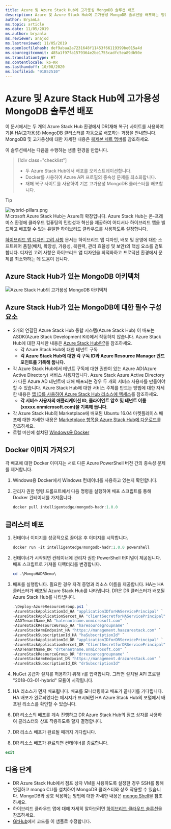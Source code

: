 ```yaml
---
title: Azure 및 Azure Stack Hub에 고가용성 MongoDB 솔루션 배포
description: Azure 및 Azure Stack Hub에 고가용성 MongoDB 솔루션을 배포하는 방법에 대해 알아봅니다.
author: BryanLa
ms.topic: article
ms.date: 11/05/2019
ms.author: bryanla
ms.reviewer: anajod
ms.lastreviewed: 11/05/2019
ms.openlocfilehash: def9abaa2a7231648f11453f66119399be015a4d
ms.sourcegitcommit: 485a1f97fa1579364e2be1755cadfc5ea89db50e
ms.translationtype: HT
ms.contentlocale: ko-KR
ms.lasthandoff: 10/08/2020
ms.locfileid: "91852510"
---
```

# <a name="deploy-a-highly-available-mongodb-solution-to-azure-and-azure-stack-hub"></a>Azure 및 Azure Stack Hub에 고가용성 MongoDB 솔루션 배포

이 문서에서는 두 개의 Azure Stack Hub 환경에서 DR(재해 복구) 사이트를 사용하여 기본 HA(고가용성) MongoDB 클러스터를 자동으로 배포하는 과정을 안내합니다. MongoDB 및 고가용성에 대한 자세한 내용은 [복제본 세트 멤버](https://docs.mongodb.com/manual/core/replica-set-members/)를 참조하세요.

이 솔루션에서는 다음을 수행하는 샘플 환경을 만듭니다.

> [!div class="checklist"]
> - 두 Azure Stack Hub에서 배포를 오케스트레이션합니다.
> - Docker를 사용하여 Azure API 프로필의 종속성 문제를 최소화합니다.
> - 재해 복구 사이트를 사용하여 기본 고가용성 MongoDB 클러스터를 배포합니다.

> [!Tip]  
> ![hybrid-pillars.png](./media/solution-deployment-guide-cross-cloud-scaling/hybrid-pillars.png)  
> Microsoft Azure Stack Hub는 Azure의 확장입니다. Azure Stack Hub는 온-프레미스 환경에 클라우드 컴퓨팅의 민첩성과 혁신을 제공하여 어디서나 하이브리드 앱을 빌드하고 배포할 수 있는 유일한 하이브리드 클라우드를 사용하도록 설정합니다.  
> 
> [하이브리드 앱 디자인 고려 사항](overview-app-design-considerations.md) 문서는 하이브리드 앱 디자인, 배포 및 운영에 대한 소프트웨어 품질(배치, 확장성, 가용성, 복원력, 관리 효율성 및 보안)의 핵심 요소를 검토합니다. 디자인 고려 사항은 하이브리드 앱 디자인을 최적화하고 프로덕션 환경에서 문제를 최소화하는 데 도움이 됩니다.

## <a name="architecture-for-mongodb-with-azure-stack-hub"></a>Azure Stack Hub가 있는 MongoDB 아키텍처

![Azure Stack Hub의 고가용성 MongoDB 아키텍처](media/solution-deployment-guide-mongodb-ha/image1.png)

## <a name="prerequisites-for-mongodb-with-azure-stack-hub"></a>Azure Stack Hub가 있는 MongoDB에 대한 필수 구성 요소

- 2개의 연결된 Azure Stack Hub 통합 시스템(Azure Stack Hub) 이 배포는 ASDK(Azure Stack Development Kit)에서 작동하지 않습니다. Azure Stack Hub에 대한 자세한 내용은 [Azure Stack Hub란?](https://azure.microsoft.com/products/azure-stack/hub/)을 참조하세요.
  - 각 Azure Stack Hub에 대한 테넌트 구독 
  - **각 Azure Stack Hub에 대한 각 구독 ID와 Azure Resource Manager 엔드포인트를 기록해 둡니다.**
- 각 Azure Stack Hub에서 테넌트 구독에 대한 권한이 있는 Azure AD(Azure Active Directory) 서비스 사용자입니다. Azure Stack Azure Active Directory가 다른 Azure AD 테넌트에 대해 배포되는 경우 두 개의 서비스 사용자를 만들어야 할 수 있습니다. Azure Stack Hub에 대한 서비스 주체를 만드는 방법에 대한 자세한 내용은 [앱 ID를 사용하여 Azure Stack Hub 리소스에 액세스](/azure-stack/user/azure-stack-create-service-principals)를 참조하세요.
  - **각 서비스 사용자의 애플리케이션 ID, 클라이언트 암호 및 테넌트 이름(xxxxx.onmicrosoft.com)을 기록해 둡니다.**
- 각 Azure Stack Hub의 Marketplace에 배포된 Ubuntu 16.04 마켓플레이스 배포에 대한 자세한 내용은 [Marketplace 항목을 Azure Stack Hub에 다운로드](/azure-stack/operator/azure-stack-download-azure-marketplace-item)를 참조하세요.
- 로컬 머신에 설치된 [Windows용 Docker](https://docs.docker.com/docker-for-windows/)

## <a name="get-the-docker-image"></a>Docker 이미지 가져오기

각 배포에 대한 Docker 이미지는 서로 다른 Azure PowerShell 버전 간의 종속성 문제를 제거합니다.

1. Windows용 Docker에서 Windows 컨테이너를 사용하고 있는지 확인합니다.
2. 관리자 권한 명령 프롬프트에서 다음 명령을 실행하여 배포 스크립트를 통해 Docker 컨테이너를 가져옵니다.

    ```powershell  
    docker pull intelligentedge/mongodb-hadr:1.0.0
    ```

## <a name="deploy-the-clusters"></a>클러스터 배포

1. 컨테이너 이미지를 성공적으로 끌어온 후 이미지를 시작합니다.

    ```powershell  
    docker run -it intelligentedge/mongodb-hadr:1.0.0 powershell
    ```

2. 컨테이너가 시작되면 컨테이너에 관리자 권한 PowerShell 터미널이 제공됩니다. 배포 스크립트로 가져올 디렉터리를 변경합니다.

    ```powershell  
    cd .\MongoHADRDemo\
    ```

3. 배포를 실행합니다. 필요한 경우 자격 증명과 리소스 이름을 제공합니다. HA는 HA 클러스터가 배포될 Azure Stack Hub를 나타냅니다. DR은 DR 클러스터가 배포될 Azure Stack Hub를 나타냅니다.

    ```powershell
    .\Deploy-AzureResourceGroup.ps1 `
    -AzureStackApplicationId_HA "applicationIDforHAServicePrincipal" `
    -AzureStackApplicationSercet_HA "clientSecretforHAServicePrincipal" `
    -AADTenantName_HA "hatenantname.onmicrosoft.com" `
    -AzureStackResourceGroup_HA "haresourcegroupname" `
    -AzureStackArmEndpoint_HA "https://management.haazurestack.com" `
    -AzureStackSubscriptionId_HA "haSubscriptionId" `
    -AzureStackApplicationId_DR "applicationIDforDRServicePrincipal" `
    -AzureStackApplicationSercet_DR "ClientSecretforDRServicePrincipal" `
    -AADTenantName_DR "drtenantname.onmicrosoft.com" `
    -AzureStackResourceGroup_DR "drresourcegroupname" `
    -AzureStackArmEndpoint_DR "https://management.drazurestack.com" `
    -AzureStackSubscriptionId_DR "drSubscriptionId"
    ```

4. NuGet 공급자 설치를 허용하기 위해 `Y`를 입력합니다. 그러면 설치될 API 프로필 "2018-03-01-hybrid" 모듈이 시작됩니다.

5. HA 리소스가 먼저 배포됩니다. 배포를 모니터링하고 배포가 끝나기를 기다립니다. HA 배포가 완료되었다는 메시지가 표시되면 HA Azure Stack Hub의 포털에서 배포된 리소스를 확인할 수 있습니다.

6. DR 리소스의 배포를 계속 진행하고 DR Azure Stack Hub의 점프 상자를 사용하여 클러스터와 상호 작용하도록 할지 결정합니다.

7. DR 리소스 배포가 완료될 때까지 기다립니다.

8. DR 리소스 배포가 완료되면 컨테이너를 종료합니다.

  ```powershell
  exit
  ```

## <a name="next-steps"></a>다음 단계

- DR Azure Stack Hub에서 점프 상자 VM을 사용하도록 설정한 경우 SSH를 통해 연결하고 mongo CLI를 설치하여 MongoDB 클러스터와 상호 작용할 수 있습니다. MongoDB와 상호 작용하는 방법에 대한 자세한 내용은 [mongo Shell](https://docs.mongodb.com/manual/mongo/)을 참조하세요.
- 하이브리드 클라우드 앱에 대해 자세히 알아보려면 [하이브리드 클라우드 솔루션](/azure-stack/user/)을 참조하세요.
- [GitHub](https://github.com/Azure-Samples/azure-intelligent-edge-patterns)에서 코드를 이 샘플로 수정합니다.